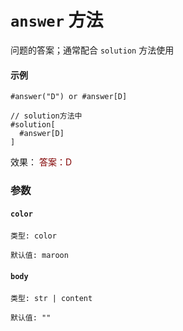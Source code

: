 # `answer` 方法

问题的答案；通常配合 `solution` 方法使用

#### 示例
```typst
#answer("D") or #answer[D]

// solution方法中
#solution[
  #answer[D]
]
```
效果： <font color="maroon">答案：D</font>
### 参数

#### `color`
`类型: color`

`默认值: maroon`

#### `body`
`类型: str | content`

`默认值: ""`
